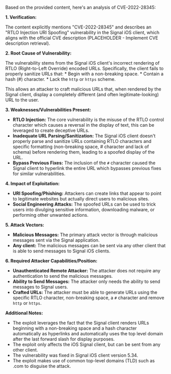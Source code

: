 Based on the provided content, here's an analysis of CVE-2022-28345:

**1. Verification:**

The content explicitly mentions "CVE-2022-28345" and describes an "RTLO Injection URI Spoofing" vulnerability in the Signal iOS client, which aligns with the official CVE description (PLACEHOLDER - Implement CVE description retrieval).

**2. Root Cause of Vulnerability:**

The vulnerability stems from the Signal iOS client's incorrect rendering of RTLO (Right-to-Left Override) encoded URLs. Specifically, the client fails to properly sanitize URLs that:
    *   Begin with a non-breaking space.
    *   Contain a hash (#) character.
    *   Lack the `http` or `https` scheme.

This allows an attacker to craft malicious URLs that, when rendered by the Signal client, display a completely different (and often legitimate-looking) URL to the user.

**3. Weaknesses/Vulnerabilities Present:**

*   **RTLO Injection:** The core vulnerability is the misuse of the RTLO control character which causes a reversal in the display of text, this can be leveraged to create deceptive URLs.
*   **Inadequate URL Parsing/Sanitization:** The Signal iOS client doesn't properly parse and sanitize URLs containing RTLO characters and specific formatting (non-breaking space, # character and lack of schema) before rendering them, leading to a spoofed display of the URL.
*  **Bypass Previous Fixes:** The inclusion of the `#` character caused the Signal client to hyperlink the entire URL which bypasses previous fixes for similar vulnerabilities.

**4. Impact of Exploitation:**

*   **URI Spoofing/Phishing:** Attackers can create links that appear to point to legitimate websites but actually direct users to malicious sites.
*   **Social Engineering Attacks:** The spoofed URLs can be used to trick users into divulging sensitive information, downloading malware, or performing other unwanted actions.

**5. Attack Vectors:**

*   **Malicious Messages:** The primary attack vector is through malicious messages sent via the Signal application.
*   **Any client:** The malicious messages can be sent via any other client that is able to send messages to Signal iOS clients.

**6. Required Attacker Capabilities/Position:**

*   **Unauthenticated Remote Attacker:** The attacker does not require any authentication to send the malicious messages.
*   **Ability to Send Messages:** The attacker only needs the ability to send messages to Signal users.
*   **Crafted URLs:** The attacker must be able to generate URLs using the specific RTLO character, non-breaking space, a `#` character and remove `http` or `https`.

**Additional Notes:**
* The exploit leverages the fact that the Signal client renders URLs beginning with a non-breaking space and a hash character automatically as hyperlinks and automatically uses the top level domain after the last forward slash for display purposes.
* The exploit only affects the iOS Signal client, but can be sent from any other client.
*  The vulnerability was fixed in Signal iOS client version 5.34.
* The exploit makes use of common top-level domains (TLD) such as .com to disguise the attack.